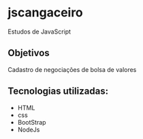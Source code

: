 # jscangaceiro

Estudos de JavaScript

## Objetivos

Cadastro de negociações de bolsa de valores

## Tecnologias utilizadas:

* HTML
* css
* BootStrap
* NodeJs
